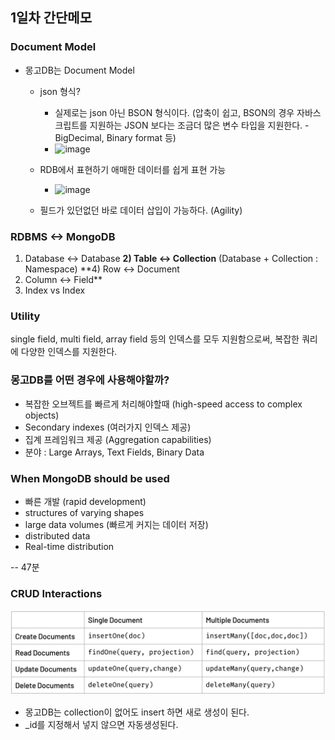 ## 1일차 간단메모

### Document Model
- 몽고DB는 Document Model
  - json 형식?
    - 실제로는 json 아닌 BSON 형식이다. (압축이 쉽고, BSON의 경우 자바스크립트를 지원하는 JSON 보다는 조금더 많은 변수 타입을 지원한다. - BigDecimal, Binary format 등)
    - <img width="400" alt="image" src="https://github.com/seohaebada/2023/assets/87924260/0a322cc7-0412-4a70-9601-5fe54e4ad189">

  - RDB에서 표현하기 애매한 데이터를 쉽게 표현 가능 
    - <img width="400" alt="image" src="https://github.com/seohaebada/2023/assets/87924260/7ee362c5-e9ac-4f68-adf1-2648bbcdc42f">
  - 필드가 있던없던 바로 데이터 삽입이 가능하다. (Agility)

### RDBMS <-> MongoDB
1) Database <-> Database
**2) Table <-> Collection**
(Database + Collection : Namespace)
**4) Row <-> Document
5) Column <-> Field**
6) Index vs Index

### Utility
single field, multi field, array field 등의 인덱스를 모두 지원함으로써,
복잡한 쿼리에 다양한 인덱스를 지원한다.

### 몽고DB를 어떤 경우에 사용해야할까?
- 복잡한 오브젝트를 빠르게 처리해야할때 (high-speed access to complex objects)
- Secondary indexes (여러가지 인덱스 제공)
- 집계 프레임워크 제공 (Aggregation capabilities)
- 분야 : Large Arrays, Text Fields, Binary Data

### When MongoDB should be used
- 빠른 개발 (rapid development)
- structures of varying shapes
- large data volumes (빠르게 커지는 데이터 저장)
- distributed data 
- Real-time distribution 

-- 47분

### CRUD Interactions
![img.png](../image/day1-1/img.png)

- 몽고DB는 collection이 없어도 insert 하면 새로 생성이 된다.
- _id를 지정해서 넣지 않으면 자동생성된다. 